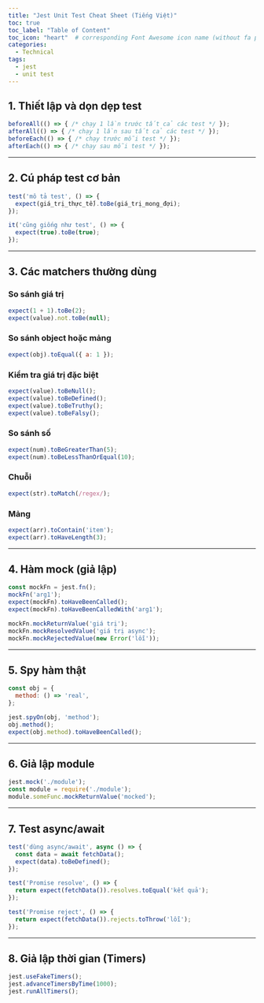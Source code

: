 ```yaml
---
title: "Jest Unit Test Cheat Sheet (Tiếng Việt)"
toc: true
toc_label: "Table of Content"
toc_icon: "heart"  # corresponding Font Awesome icon name (without fa prefix)
categories:
  - Technical
tags:
  - jest
  - unit test
---
```


## 1. Thiết lập và dọn dẹp test

```js
beforeAll(() => { /* chạy 1 lần trước tất cả các test */ });
afterAll(() => { /* chạy 1 lần sau tất cả các test */ });
beforeEach(() => { /* chạy trước mỗi test */ });
afterEach(() => { /* chạy sau mỗi test */ });
```

---

## 2. Cú pháp test cơ bản

```js
test('mô tả test', () => {
  expect(giá_trị_thực_tế).toBe(giá_trị_mong_đợi);
});

it('cũng giống như test', () => {
  expect(true).toBe(true);
});
```

---

## 3. Các matchers thường dùng

### So sánh giá trị

```js
expect(1 + 1).toBe(2);
expect(value).not.toBe(null);
```

### So sánh object hoặc mảng

```js
expect(obj).toEqual({ a: 1 });
```

### Kiểm tra giá trị đặc biệt

```js
expect(value).toBeNull();
expect(value).toBeDefined();
expect(value).toBeTruthy();
expect(value).toBeFalsy();
```

### So sánh số

```js
expect(num).toBeGreaterThan(5);
expect(num).toBeLessThanOrEqual(10);
```

### Chuỗi

```js
expect(str).toMatch(/regex/);
```

### Mảng

```js
expect(arr).toContain('item');
expect(arr).toHaveLength(3);
```

---

## 4. Hàm mock (giả lập)

```js
const mockFn = jest.fn();
mockFn('arg1');
expect(mockFn).toHaveBeenCalled();
expect(mockFn).toHaveBeenCalledWith('arg1');

mockFn.mockReturnValue('giá trị');
mockFn.mockResolvedValue('giá trị async');
mockFn.mockRejectedValue(new Error('lỗi'));
```

---

## 5. Spy hàm thật

```js
const obj = {
  method: () => 'real',
};

jest.spyOn(obj, 'method');
obj.method();
expect(obj.method).toHaveBeenCalled();
```

---

## 6. Giả lập module

```js
jest.mock('./module');
const module = require('./module');
module.someFunc.mockReturnValue('mocked');
```

---

## 7. Test async/await

```js
test('dùng async/await', async () => {
  const data = await fetchData();
  expect(data).toBeDefined();
});

test('Promise resolve', () => {
  return expect(fetchData()).resolves.toEqual('kết quả');
});

test('Promise reject', () => {
  return expect(fetchData()).rejects.toThrow('lỗi');
});
```

---

## 8. Giả lập thời gian (Timers)

```js
jest.useFakeTimers();
jest.advanceTimersByTime(1000);
jest.runAllTimers();
```
